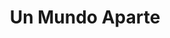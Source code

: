 ---
title: "Un Mundo Aparte"
url: /ciudad-autonoma-de-buenos-aires/un-mundo-aparte/
shop: juguetes
---